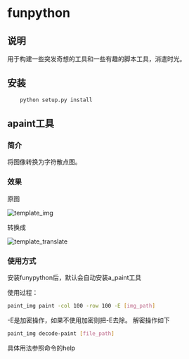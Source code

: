 # funpython

## 说明

用于构建一些突发奇想的工具和一些有趣的脚本工具，消遣时光。

## 安装
```bash
    python setup.py install
```
## apaint工具
### 简介
将图像转换为字符散点图。
### 效果
原图

![template_img](https://github.com/lipopo/funypython/tree/develop/templates/template_img.png)

转换成

![template_translate](https://github.com/lipopo/funypython/tree/develop/templates/template_translate.png)

### 使用方式
安装funypython后，默认会自动安装a_paint工具

使用过程：
```bash
paint_img paint -col 100 -row 100 -E [img_path]
```

-E是加密操作，如果不使用加密则把-E去除。
解密操作如下
```bash
paint_img decode-paint [file_path]
```

具体用法参照命令的help